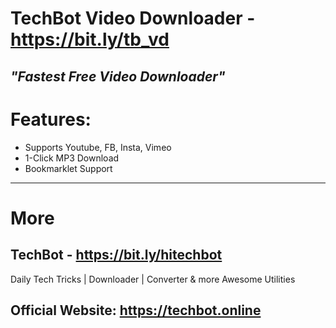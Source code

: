 # TechBot Video Downloader - https://bit.ly/tb_vd
*"Fastest Free Video Downloader"*
-----------------

# Features:

* Supports Youtube, FB, Insta, Vimeo
* 1-Click MP3 Download
* Bookmarklet Support
---

# More
## TechBot - https://bit.ly/hitechbot
Daily Tech Tricks | Downloader | Converter & more Awesome Utilities

## Official Website: https://techbot.online
